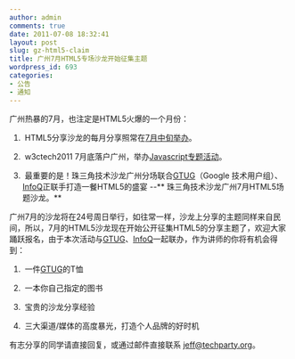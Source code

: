 ```yaml
---
author: admin
comments: true
date: 2011-07-08 18:32:41
layout: post
slug: gz-html5-claim
title: 广州7月HTML5专场沙龙开始征集主题
wordpress_id: 693
categories:
- 公告
- 通知
---
```


广州热暴的7月，也注定是HTML5火爆的一个月份：



	
  1.  HTML5分享沙龙的每月分享照常在[7月中旬举办](http://www.mhtml5.com/events/gz5)。

	
  2.  w3ctech2011 7月底落户广州，举办[Javascript专题活动](http://w3ctech.com/2011)。

	
  3.  最重要的是！珠三角技术沙龙广州分场联合[GTUG](http://www.gtugs.org/)（Google 技术用户组）、[InfoQ](http://www.infoq.com/cn)正联手打造一餐HTML5的盛宴 --** 珠三角技术沙龙广州7月HTML5场题沙龙。**


广州7月的沙龙将在24号周日举行，如往常一样，沙龙上分享的主题同样来自民间，所以，7月的HTML5沙龙现在开始公开征集HTML5的分享主题了，欢迎大家踊跃报名，由于本次活动与[GTUG](http://www.gtugs.org/)、[InfoQ](http://www.infoq.com/cn)一起联办，作为讲师的你将有机会得到：



	
  1.  一件[GTUG](http://www.gtugs.org/)的T恤

	
  2.  一本你自己指定的图书

	
  3.  宝贵的沙龙分享经验

	
  4.  三大渠道/媒体的高度暴光，打造个人品牌的好时机


有志分享的同学请直接回复，或通过邮件直接联系 jeff@techparty.org。
